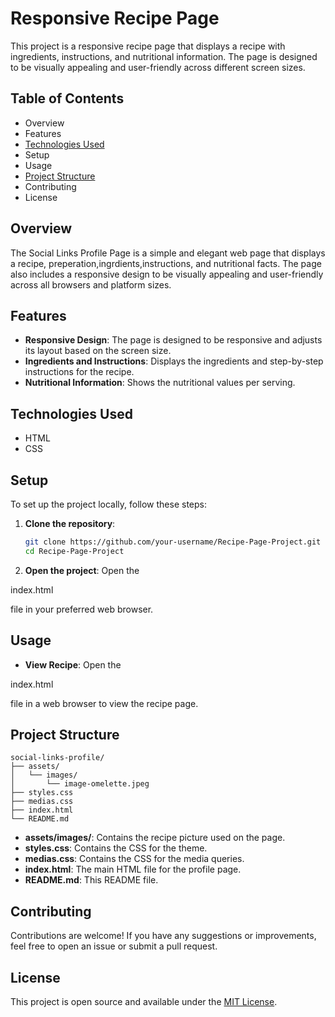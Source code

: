 # Responsive Recipe Page

This project is a responsive recipe page that displays a recipe with ingredients, instructions, and nutritional information. The page is designed to be visually appealing and user-friendly across different screen sizes.

## Table of Contents

- Overview
- Features
- [Technologies Used](#technologies-used)
- Setup
- Usage
- [Project Structure](#project-structure)
- Contributing
- License

## Overview

The Social Links Profile Page is a simple and elegant web page that displays a recipe, preperation,ingrdients,instructions, and nutritional facts. The page also includes a responsive design to be visually appealing and user-friendly across all browsers and platform sizes.

## Features

- **Responsive Design**: The page is designed to be responsive and adjusts its layout based on the screen size.
- **Ingredients and Instructions**: Displays the ingredients and step-by-step instructions for the recipe.
- **Nutritional Information**: Shows the nutritional values per serving.

## Technologies Used

- HTML
- CSS

## Setup

To set up the project locally, follow these steps:

1. **Clone the repository**:
   ```bash
   git clone https://github.com/your-username/Recipe-Page-Project.git
   cd Recipe-Page-Project
   ```

2. **Open the project**:
   Open the 

index.html

 file in your preferred web browser.

## Usage

- **View Recipe**: Open the 

index.html

 file in a web browser to view the recipe page.
## Project Structure

```
social-links-profile/
├── assets/
│   └── images/
│       └── image-omelette.jpeg
├── styles.css
├── medias.css
├── index.html
└── README.md
```

- **assets/images/**: Contains the recipe picture used on the page.
- **styles.css**: Contains the CSS for the theme.
- **medias.css**: Contains the CSS for the media queries.
- **index.html**: The main HTML file for the profile page.
- **README.md**: This README file.

## Contributing

Contributions are welcome! If you have any suggestions or improvements, feel free to open an issue or submit a pull request.

## License

This project is open source and available under the [MIT License](LICENSE).

